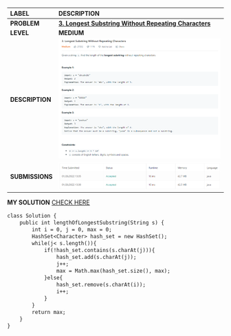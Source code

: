 | LABEL | DESCRIPTION |
| :---        |    :---   |
| **PROBLEM** | **[3. Longest Substring Without Repeating Characters](https://leetcode.com/problems/longest-substring-without-repeating-characters)** |
| **LEVEL** | **MEDIUM** |
| **DESCRIPTION** | ![Problem Description](./assets/problem.png) |
| **SUBMISSIONS** | ![Submission Details](./assets/submission.png) |

**MY SOLUTION** [CHECK HERE](https://leetcode.com/submissions/detail/628123768/)
```
class Solution {
    public int lengthOfLongestSubstring(String s) {
        int i = 0, j = 0, max = 0;
        HashSet<Character> hash_set = new HashSet();
        while(j< s.length()){
            if(!hash_set.contains(s.charAt(j))){
                hash_set.add(s.charAt(j));
                j++;
                max = Math.max(hash_set.size(), max);
            }else{
                hash_set.remove(s.charAt(i));
                i++;
            }
        }
        return max;
    }
}
```


